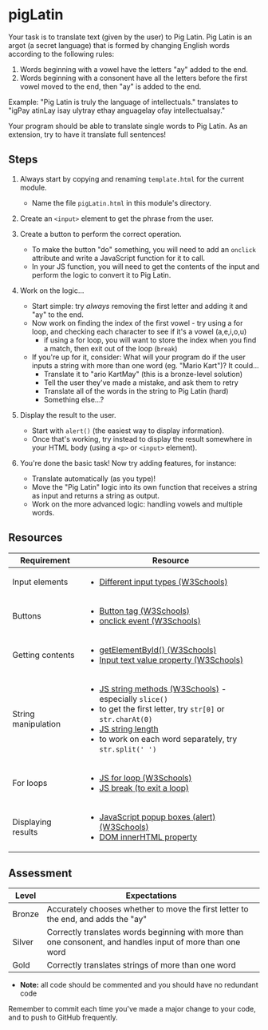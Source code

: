 # pigLatin

Your task is to translate text (given by the user) to Pig Latin. Pig Latin is an argot (a secret language) that is formed by changing English words according to the following rules:
1. Words beginning with a vowel have the letters "ay" added to the end.
2. Words beginning with a consonent have all the letters before the first vowel moved to the end, then "ay" is added to the end.

Example: "Pig Latin is truly the language of intellectuals." translates to "igPay atinLay isay ulytray ethay anguagelay ofay intellectualsay."

Your program should be able to translate single words to Pig Latin. As an extension, try to have it translate full sentences!

## Steps

1. Always start by copying and renaming `template.html` for the current module.

    - Name the file `pigLatin.html` in this module's directory.

2. Create an `<input>` element to get the phrase from the user.

3. Create a button to perform the correct operation.

    - To make the button "do" something, you will need to add an `onclick` attribute and write a JavaScript function for it to call.
    - In your JS function, you will need to get the contents of the input and perform the logic to convert it to Pig Latin.

4. Work on the logic...

    - Start simple: try *always* removing the first letter and adding it and "ay" to the end.
    - Now work on finding the index of the first vowel - try using a for loop, and checking each character to see if it's a vowel (a,e,i,o,u)
        - if using a for loop, you will want to store the index when you find a match, then exit out of the loop (`break`)
    - If you're up for it, consider: What will your program do if the user inputs a string with more than one word (eg. "Mario Kart")? It could...
        - Translate it to "ario KartMay" (this is a bronze-level solution)
        - Tell the user they've made a mistake, and ask them to retry
        - Translate all of the words in the string to Pig Latin (hard)
        - Something else...?

5. Display the result to the user.

    - Start with `alert()` (the easiest way to display information).
    - Once that's working, try instead to display the result somewhere in your HTML body (using a `<p>` or `<input>` element).

6. You're done the basic task! Now try adding features, for instance:

    - Translate automatically (as you type)!
    - Move the "Pig Latin" logic into its own function that receives a string as input and returns a string as output.
    - Work on the more advanced logic: handling vowels and multiple words.

## Resources

| Requirement | Resource |
|-------------|----------|
| Input elements | <ul><li>[Different input types (W3Schools)](https://www.w3schools.com/tags/att_input_type.asp)</li></ul> |
| Buttons     | <ul><li>[Button tag (W3Schools)](https://www.w3schools.com/tags/tag_button.asp)</li><li>[onclick event (W3Schools)](https://www.w3schools.com/tags/ev_onclick.asp)</li></ul> |
| Getting contents | <ul><li>[getElementById() (W3Schools)](https://www.w3schools.com/jsref/met_document_getelementbyid.asp)</li><li>[Input text value property (W3Schools)](https://www.w3schools.com/jsref/prop_text_value.asp)</li></ul> |
| String manipulation | <ul><li>[JS string methods (W3Schools)](https://www.w3schools.com/js/js_string_methods.asp) - especially `slice()`</li><li>to get the first letter, try `str[0]` or `str.charAt(0)`</li><li>[JS string length](https://www.w3schools.com/jsref/jsref_length_string.asp)</li><li>to work on each word separately, try `str.split(' ')`</li></ul> |
| For loops   | <ul><li>[JS for loop (W3Schools)](https://www.w3schools.com/js/js_loop_for.asp)</li><li>[JS break (to exit a loop)](https://www.w3schools.com/js/js_break.asp)</li></ul> |
| Displaying results | <ul><li>[JavaScript popup boxes (alert) (W3Schools)](https://www.w3schools.com/js/js_popup.asp)</li><li>[DOM innerHTML property](https://www.w3schools.com/jsref/prop_html_innerhtml.asp)</li></ul> |

## Assessment

| Level  | Expectations |
|--------|--------------|
| Bronze | Accurately chooses whether to move the first letter to the end, and adds the "ay" |
| Silver | Correctly translates words beginning with more than one consonent, and handles input of more than one word |
| Gold   | Correctly translates strings of more than one word |

- **Note:** all code should be commented and you should have no redundant code

Remember to commit each time you've made a major change to your code, and to push to GitHub frequently.
